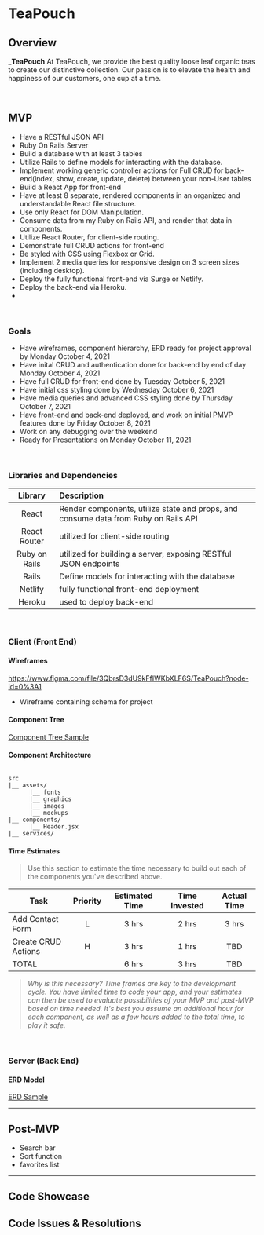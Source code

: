 # TeaPouch


## Overview

_**TeaPouch** At TeaPouch, we provide the best quality  loose leaf organic teas to create our distinctive collection.  Our passion is to elevate the health and happiness of our customers, one cup at a time.

<br>

## MVP
   - Have a RESTful JSON API
   - Ruby On Rails Server
   - Build a database with at least 3 tables
   - Utilize Rails to define models for interacting with the database.
   - Implement working generic controller actions for Full CRUD for back-end(index, show, create, update, delete) between your non-User tables
   - Build a React App for front-end
   - Have at least 8 separate, rendered components in an organized and understandable React file structure.
   - Use only React for DOM Manipulation.
   - Consume data from my Ruby on Rails API, and render that data in components.
   - Utilize React Router, for client-side routing.
   - Demonstrate full CRUD actions for front-end
   - Be styled with CSS using Flexbox or Grid.
   - Implement 2 media queries for responsive design on 3 screen sizes (including desktop).
   - Deploy the fully functional front-end via Surge or Netlify.
   - Deploy the back-end via Heroku.
   - 

<br>

### Goals

- Have wireframes, component hierarchy, ERD ready for project approval by Monday October 4, 2021
- Have inital CRUD and authentication done for back-end by end of day Monday October 4, 2021 
- Have full CRUD for front-end done by Tuesday October 5, 2021
- Have initial css styling done by Wednesday October 6, 2021
- Have media queries and  advanced CSS styling done by Thursday October 7, 2021
- Have front-end and back-end deployed, and work on initial PMVP features done by Friday October 8, 2021
- Work on any debugging over the weekend
- Ready for Presentations on Monday October 11, 2021


<br>

### Libraries and Dependencies



|     Library      | Description                                |
| :--------------: | :----------------------------------------- |
|      React       | Render components, utilize state and props, and consume data from Ruby on Rails API |
|   React Router   | utilized for client-side routing |
| Ruby on Rails | utilized for building a server, exposing RESTful JSON endpoints |
|    Rails     | Define models for interacting with the database |
|  Netlify  | fully functional front-end deployment |
| Heroku | used to deploy back-end |


<br>

### Client (Front End)

#### Wireframes



https://www.figma.com/file/3QbrsD3dU9kFfIWKbXLF6S/TeaPouch?node-id=0%3A1

- Wireframe containing schema for project



#### Component Tree



[Component Tree Sample](https://gist.git.generalassemb.ly/davidtwhitlatch/414107e2560ae0bb65e233570f2fe056#file-component-tree-png)

#### Component Architecture



``` structure

src
|__ assets/
      |__ fonts
      |__ graphics
      |__ images
      |__ mockups
|__ components/
      |__ Header.jsx
|__ services/

```

#### Time Estimates

> Use this section to estimate the time necessary to build out each of the components you've described above.

| Task                | Priority | Estimated Time | Time Invested | Actual Time |
| ------------------- | :------: | :------------: | :-----------: | :---------: |
| Add Contact Form    |    L     |     3 hrs      |     2 hrs     |    3 hrs    |
| Create CRUD Actions |    H     |     3 hrs      |     1 hrs     |     TBD     |
| TOTAL               |          |     6 hrs      |     3 hrs     |     TBD     |

> _Why is this necessary? Time frames are key to the development cycle. You have limited time to code your app, and your estimates can then be used to evaluate possibilities of your MVP and post-MVP based on time needed. It's best you assume an additional hour for each component, as well as a few hours added to the total time, to play it safe._

<br>

### Server (Back End)

#### ERD Model



[ERD Sample](https://app.diagrams.net/#G1q9X2zjeT_v-itV8U-oTJ3X1aW1Lbu8md)
<br>

***

## Post-MVP

- Search bar
- Sort function
- favorites list

***

## Code Showcase



## Code Issues & Resolutions


